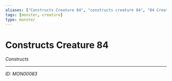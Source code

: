 ```yaml
---
aliases: ["Constructs Creature 84", "constructs creature 84", "84 Creature Constructs"]
tags: [monster, creature]
type: monster
---
```


# Constructs Creature 84

*Constructs*

---
*ID: MON00083*